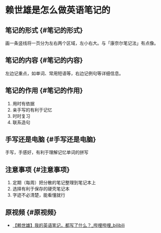 # 赖世雄是怎么做英语笔记的


## 笔记的形式 {#笔记的形式}

画一条竖线将一页分为左右两个区域，左小右大。与「康奈尔笔记法」有点像。


## 笔记的内容 {#笔记的内容}

左边记重点，如单词、常用短语等，右边记例句等详细信息。


## 笔记的作用 {#笔记的作用}

1.  用时有依据
2.  亲手写的有利于记忆
3.  时时复习
4.  联系造句


## 手写还是电脑 {#手写还是电脑}

手写，手感好，有利于理解记忆单词的拼写


## 注意事项 {#注意事项}

1.  定期（每周）把分散的笔记整理到笔记本上
2.  选择有利于保存的硬壳笔记本
3.  字迹不必清楚，能看懂就行


## 原视频 {#原视频}

-   [【赖世雄】我的英语笔记，都写了什么？_哔哩哔哩_bilibili](https://www.bilibili.com/video/BV1hu411m7Sa)

